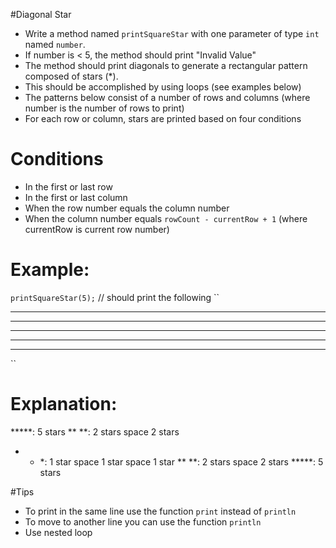 #Diagonal Star
* Write a method named `printSquareStar` with one parameter of type `int` named `number`. 
* If number is &lt; 5, the method should print "Invalid Value"
* The method should print diagonals to generate a rectangular pattern composed of stars (*). 
* This should be accomplished by using loops (see examples below)
* The patterns below consist of a number of rows and columns (where number is the number of rows to print)
* For each row or column, stars are printed based on four conditions

# Conditions
* In the first or last row
* In the first or last column
* When the row number equals the column number
* When the column number equals `rowCount - currentRow + 1` (where currentRow is current row number) 

# Example:
`printSquareStar(5);` // should print the following
``
*****
** ** 
* * *
** **
*****
  ``

# Explanation:
*****: 5 stars
** **: 2 stars space 2 stars
* * *: 1 star space 1 star space 1 star
** **: 2 stars space 2 stars
*****: 5 stars

#Tips
* To print in the same line use the function `print` instead of `println`
* To move to another line you can use the function `println`
* Use nested loop
